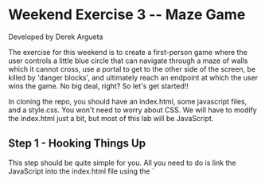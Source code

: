 Weekend Exercise 3 -- Maze Game
================================
Developed by Derek Argueta

The exercise for this weekend is to create a first-person game where the user
controls a little blue circle that can navigate through a maze of walls which it
cannot cross, use a portal to get to the other side of the screen, be killed by
'danger blocks', and ultimately reach an endpoint at which the user wins the
game. No big deal, right? So let's get started!!


In cloning the repo, you should have an index.html, some javascript files, and
a style.css. You won't need to worry about CSS. We will have to modify the
index.html just a bit, but most of this lab will be JavaScript.


<h2>Step 1 - Hooking Things Up</h2>
This step should be quite simple for you. All you need to do is link the
JavaScript into the index.html file using the `<script>` tag. Link the
JavaScript files in the following order:
- lib.js
- player.js
- wall.js
- init.js
- statusCheck.js
- keyboard.js

Because we make use of global variables, linking them in a different order may
cause errors. You can verify that they were linked correctly by making sure
there's no errors in the console. You can also click on the "networks" tab in
the Chrome dev tools and check that each file was loaded in.

================================================================================================
================================================================================================
![](http://www.ihaveapc.com/wp-content/uploads//2013/11/swescosystem.jpg)
================================================================================================
================================================================================================

<h2>Step 2 - The Arrow Keys</h2>
Games are typically played with keyboard keys, especially arrow keys. If our
game is going to beat Call of Duty, we probably should utilize arrows as well.
Pop open keyboard.js. Take a moment to read the comments so that you understand
the initial code that is there.

... Done? Cool.

Now here is a structure we haven't seen before - a Switch-Case.
Switch-cases are actually quite simple, very similar to if-statements. Here we
pass in e.keyCode, which is the number value of the key that was pressed. If it
matches any of the 'cases' (37, 38, 39, 40), then it will execute the code
following it up to `break`. The reason a switch-case was used here is because it
looks a lot more clean than
```javascript
if(e.keyCode == 37) {
    // left arrow
} else if(e.keyCode == 38) {
    // up arrow
} else if(e.keyCode == 39) {
    // right arrow
} else if(e.keyCode == 40) {
    // down arrow
} else {
    // not an arrow
}
```
If your conditional only has 2 or 3 cases, then an if-statement or if-else
statement would be perfectly fine.

And as you might've guessed, the special number for the
left key is 37, up key is 38, etc.

Put a `console.log()` under each case saying something like "left key pressed",
"right key pressed", etc. Then run your app in the browser with the console open.
When you press the arrow keys, you should see print-outs in the console.

Pretty cool, huh?


Last thing we want to do is prevent the browser from scrolling up/down when we
press the up/down keys on our keyboard. The browser does this because it is the
default behavior. We can prevent the default behaviour by entering
`e.preventDefault()` on the first line under each case.

================================================================================================
================================================================================================
![](http://gagsclick.com/wp-content/uploads/2014/11/The-Two-States-Of-Every-programmer-..-I-am-God-..-I-have-no-idea-What-I-M-Doing.jpg)
================================================================================================
================================================================================================

<h2>Step 3 - Moving the Player</h2>
Open up player.js.

First thing is first. We need to define `self`. Self should be equivalent (=) to the
DOM ~element~ with an ~ID~ of 'block', so that in the move functions when we grab
the `left` and `top` properties of the blue circle, we can just use `self`
instead of re-grabbing the ~element~ from the ~document~.

(~~ indicates a hint...)

This file defines a Player object which already has its move
functions scaffolded out. Now we need to fill them in. Thankfully, I wrote a
little animation library for you that you can use to animate the player in
lib.js. The functions are
```
function animateLeft(obj, callback) {
    // ...
}

function animateRight(obj, callback) {
    // ...
}

function animateUp(obj, callback) {
    // ...
}

function animateDown(obj, callback) {
    // ...
}
```
where obj is the DOM element you are animating (the player) and callback is a 
function that will be executed when the animating is done.

Use those functions where they should belong (i.e. `animateLeft` in `moveLeft`)
inside of `if(!animating){ //... }` and right under `animating = true;`. Now the function has two parameters, the
element we're animating and a callback to be executed after animation. For the 
object being animated, we can just use `self` since we already got the ~element 
by its ID~. The second parameter is going to be the function `moveCallback` which
is already defined. All it does for now is set `animating` to `false` so that the
rest of the program knows we're not in animation and can accept new animations.

Now the player isn't going to move quite yet because it hasn't been connected to
keyboard.js. When we hit arrow keys, we still only get print-outs. Under each 
respective case we need to animate the player object. But before we can do that,
we must create an actual player to use! Player() is just a layout for a player object
but doesn't actually instantiate one. In init.js, create a new player object called
`player` at the very top. <a href="https://developer.mozilla.org/en-US/docs/Web/JavaScript/Guide/Working_with_Objects" target="_blank">Help with objects</a>

Now that we have this player object to use, we can call player.move... under each
case in keyboard.js so that when a certain arrow gets hit, the player moves in that
respective direction. Example:
```javascript
switch(e.keyCode) {

    // Left arrow was pressed
    case 37:
        e.preventDefault();
        player.moveLeft();
        break;

    //...
    //...
    //...
}
```

If everything is done correctly, you should be able to move the blue circle
around!

================================================================================================
================================================================================================
![](http://memecollection.net/wp-content/uploads//2013/05/As-a-programmer.jpg)
================================================================================================
================================================================================================

<h2>Step 4 - Sweet, sweet victory</h2>
Games are no fun if you can't win, right? (*cough* *cough* <b>flappy bird</b> *cough* *cough*)
Let's add some code so that when the user steps on the yellow square, victory is
indicated.

First, call `checkStatuses()` in `moveCallback()` in player.js. What this does is
after every move animation, it will check the various statuses of the player object
such as whether the player won or lost. This is possible because if you look in statusCheck.js
all the different 'check' functions are wrapped in one big function called `checkStatuses()`
so that we don't have to call each 'check' function individually.

Now in statusCheck.js check out the `checkWin()` function. It's empty!
Write some code here so that if the yellow square and blue circle are on the same
tile, then a pop-up with a victory message appears, followed by the browser
refreshing. And yes, your JavaScript must refresh the browser programmatically.

*hint*: You can check if two items are on the same tile by checking if their
`left` and `top` style properties are the same. Now, to figure out how to access
those properties of a DOM element.... What, did you think I was going to hold your
hand the whooolle time?

If you did this step properly you should get the following:
![Alt text](screenshots/step-4.png "Step 4 Screenshot")

================================================================================================
================================================================================================
![](http://www.bitrebels.com/wp-content/uploads/2010/02/in_ur_reality.png)
================================================================================================
================================================================================================

<h2>Step 5 - The Background</h2>
OK take a deep breath because this step is probably the hardest.

Ready?

Ok

We need to "register" every tile in the background so that we can then easily
manipulate it with JavaScript and turn cells into walls or portals programmatically.
We *could* do this by writing a ton of HTML (Almost the same line nearly 200 times)
but we can accomplish the same thing in about 30 lines of JavaScript with a little
ingenuity and craftiness.

Open up init.js. This is the file we're going to use for most of our 'set-up'
code. Go to the `createBackground()` function which is... surprise, surprise, very
much empty. Here's the requirements for this function

- it must create a new div for every 'tile' in the game's grid by iterating from 0 to
CAGE_SIZE (which is equal to 180 as you can see if you scroll up in init.js)
- In each iteration, create a new div element.
  - Give that div element a `className` of "empty square". This will give it the
  appropriate CSS.
  - Now give it an ID equivalent to that of the current iteration number. So for
  example, if you're on the fifth iteration of the for-loop, the ID should be 5.
  On the next iteration the ID should be 6. This will provide each div with a unique
  numerical ID that *also* corresponds to its location on the grid. Pretty crafty, huh?
  - We also need to provide the div with a location. We do this by setting the 
  `left` and `top` style properties of this new div.
    - For the `left` value, it should start at `0px` for the first element but
    increase by 50 with every subsequent element. *HOWEVER* it *must* be set back
    to 0 for every 19th element. There are 18 tiles in each row of the game's grid.
    If we don't reset the `left` value to 0, then it will keep growing and the tiles
    will go off of the screen.
    - We need to do the same thing with the `top` value. It must start at 0 and
    every time we hit a new 'row' (18 tiles) we need to increase the top value by
    50
    - i.e the 20th iteration should make a tile that has a `left` value of 50px and
    a `top` value of 50px. because it is in the second tile of the second row. The
    5th iteration should create a div with a `left` value of 200px because it is the
    5th div (0px, 50px, 100px, 150px, *200px*) and a `top` value of 0px because it
    is in the first row.
  - lastly, append that div as a child to the div that has an ID of 'cage'. This will put it in
  the black-bordered box AKA our game area.

*hints*: The modulus operator (%) can be used to calculate divisibility. % in place
of the division operator will give you the *remainder* of the division.
```javascript
var testOne = 5 % 4;    // this gives you 1 because that's the remainder when you divide 5 by 4
var testTWo = 500 % 200; // this gives you 100 because 500 / 200 is 2 with a remainder of 100
// so...
if(x % 5 == 0) {
    // This checks if x is divisible by 5 because if it is, then the remainder is 0
}
```
You can use this new information about the modulus operator to check if you 
need to 'start' a new row of divs in your for-loop. Every row is has 18 divs... So if a certain number
is divisibly by 18 then you need a new... NO WAIT I'VE SAID TOO MUCH!

If you wrote the algorithm correctly you should see this:
![](screenshots/step-5.1.png)

Ready for the magical part?

'Inspect element' on any of the grey background tiles.
![](screenshots/step-5.2.png)

That nifty for-loop you did generated <b>*180 divs*</b> each with a unique numerical ID and a unique positioning.

================================================================================================
================================================================================================
![](http://motifcdn2.doubleclick.net/EMEA/test_jason/presentations/usdevday/imgs/thisisjavascript.jpg)
================================================================================================
================================================================================================

<h2>Step 6 - YOU SHALL NOT PASS</h2>
Ok so we can move our player around and we have a background where each tile can
be accessed through a unique ID. Time to make some walls. In init.js you'll see
a variable called levelDefinition containing a dictionary. One of the dictionary
items is called 'walls' and consists of a big array of numbers. These numbers are
actually the divs of the background tiles we want to change to walls. By setting
up the walls this way, we can easily change which tiles we want to act as walls
simply by changing what numbers are in this array.

Now let's actually build some walls. Go to wall.js and inside the *constructor*
(`Wall(id)`) there's a spot for you to add some code. Assign `obj` to the document
element that has the ID of the parameter `id`. That parameter is the CSS ID of the
div that we want to turn into a wall. Then, give `obj` a `className` of "wall square"
so that it'll be styled appropriately.

After you've complete the function, we need to fill out `Wall.createWalls()` so
that it will build walls with the array of id's being passed in. Create a for-loop
that iterates through that array. For every array in that ID, create a new `Wall`
object with that ID as that parameter. All the new `Wall` objects should be 
collected into an array, which is returned after the for-loop is done using the
`return` keyword.

With the walls, your screen should look like this:
![](screenshots/step-6.1.png)


Wait a sec.... Houston, we have a problem....
![](screenshots/step-6.2.png)

What's the point of a wall if you can pass right through it??? This needs to be fixed...

So this'll be tricky. Open player.js and you'll see some commented space in each move
function labelled 'STEP 6' use this area to write code that will check if the current
player is next to a wall using `left` and `top`. If so, flip wallPresent to `true`
so that the moving animation will not execute.

*hints*:

- If you did the first part in wall.js correctly, then the variable `wallObjs`
in init.js should be an array of all the wall objects. Iterate through this array
to check each wall piece individually. You can just use `wallObjs` as is because it
is a global variable.

- Also, on certain lines you'll have to convert the `left` or `top` value to a number.
Do this using the <a href="https://developer.mozilla.org/en-US/docs/Web/JavaScript/Reference/Global_Objects/parseInt" target="_blank">`parseInt()`</a> function that's built into JavaScript.

================================================================================================
================================================================================================
![](http://d24kfg5vae7qnd.cloudfront.net/wp-content/uploads/2014/04/dilbert.com_.gif)
================================================================================================
================================================================================================

<h2>Step 7 - Do you believe in magic?</h2>
Alright now lets build the portals!! The portals are actually quite simple, and you
can actually recycle some of the concepts you use with the victory square. If the
player enters a portal, change the player's `left` and `top` properties to match
the *other* portal, placing the player in the same tile as the other portal, or,
well, 'teleporting' the player over.

Firstly, we need to create the portal divs so they show up. As you can see in
levelDefinition, there's also an array that lists the two spots where we want
the portals to be. Go to init.js and scroll down to `createPortal()`. This function
takes in a pair of portals and creates the proper DOM element. Create two new
document elements with the ids that were passed in as parameters. Then give those
elements a `className` of "portal square".

And your screen should now look like this:
![](screenshots/step-7.png)

Now go to statusCheck.js and scroll down to `checkInPortal()`. This function
should iterate through the portals in the `portals` array to check if the player
is currently in the same location as either of the portals. If so, then change
the players `left` and `top` values to match the *other* portal, thus teleporting
the player. Pretty straightforward, right?

If you wrote your `checkInPortal()` correctly, then when you move your player into
one pink square it should *magically* teleport to the other and vice versa.

================================================================================================
================================================================================================
![](http://breakbrunch.com/wp-content/uploads/2013/04/i-just-cant-keep-calm-im-a-programer.jpg)
================================================================================================
<p>(pardon the mispelling of programmer... I didn't make it...)</p>
================================================================================================

<h2>Step 8 - Trouble with a capital T, that rhymes with P and that stands for Pool!</h2>
Ok time for the last piece: the danger blocks. The danger blocks are the red
squares that spawn at a *random* location on the grid every three turns. If the
player enters the same space as the danger block, then game over.

Head over to `randomDanger()` in init.js. This function will generate the random
danger blocks. Start off by generating a random *integer* that is between 0 and
`CAGE_SIZE`. If the number generated is a) the id of a block that already is a 
danger block, b) the id of a portal, or c) the id of a wall, then you need to
get a new random number because our danger blocks can't be on top of existing
blocks. Then, get the background element that has that id and assign it a 
`className` of "danger square". This will give it the appearance of a danger block.
Lastly, `push` this id onto the `dangerous` global array.

Now if you play the game, nothing happens because `randomDanger()` isn't being
called anywhere. Go to keyboard.js.

You'll see some space commented out for step 8. Here you need to do a nifty
if-statement that checks two things.
- Checks if the key pressed was an arrow key (this entire onKeyDown gets fired
for *any* button so we need to be sure it was an arrow key)
- If it's the 3rd turn. We have a global `turnNumber` variable in init.js that gets
incremented in statusCheck.js, so all we need to do to verify that it is a third
turn is check if `turnNumber` is divisible by 3.
If the two conditions are met, then you should call `randomDanger()` that you
just filled out in init.js.

Now if you start moving your player around you should see the random danger squares
generate periodically. But they're actually not dangerous yet. They're just
random squares. We still need to add code to check if the player actually enters
a danger square.

In statusCheck.js, there's a function called `checkLoss()` that needs to be filled out.
As you probably guessed, this is going to check the location of our player against
the location of all the random danger blocks, accessible via the `dangerous` array
from init.js. If a match is found, give an `alert` indicating that the player lost
and refresh the page, like you did with when the player wins.

AND THAT'S IT!!

================================================================================================
================================================================================================
![](http://sense-studios.com/wordpress/xangadix/files/2012/05/write_all_the_code_in_javascript1.jpg)
================================================================================================
================================================================================================

<h2>Agile Software Development</h2>
Something important we need to address here is the process we used for programming.
In between each step, our program (hopefully) was bug-free and actually did something.
This is part of the <a href="http://en.wikipedia.org/wiki/Agile_software_development" target="_blank">Agile Software Development</a> methodology. When we break projects down into pieces, the project should
actually be *something* in between each of those pieces. This is an important 
concept will hit on repeatedly in the course.

================================================================================================
================================================================================================
![](http://pbs.twimg.com/media/BgxH1cVCMAENizW.png)
================================================================================================
================================================================================================

<h2>Bonus</h2>
Wanna go above and beyond? Here's some ideas if you really want to push yourself
on this project:
- Rather than having the danger blocks appear every 3 turns, have them appear
every 3 *seconds*, regardless of whether the player moves or not.
- When the player hits victory, the pop-up should show how long it took the
player to complete the level.
- Make it a multi-level game! You'll need to have a dictionary for every level
to define where the walls/portals are and refactor init.js a bit.
- Enable multiple portals. When you enter one, you get sent randomly to one
of the others.